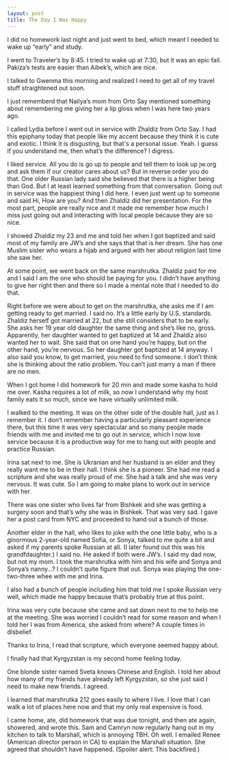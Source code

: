 ```yaml
---
layout: post
title: The Day I Was Happy
---
```


I did no homework last night and just went to bed, which meant I needed to wake up “early” and study.

I went to Traveler’s by 8:45. I tried to wake up at 7:30, but it was an epic fail. Pakiza’s tests are easier than Aibek’s, which are nice. 

I talked to Gwenma this morning and realized I need to get all of my travel stuff straightened out soon.

I just rememberd that Nailya’s mom from Orto Say mentioned something about remembering me giving her a lip gloss when I was here two years ago.

I called Lydia before I went out in service with Zhaldiz from Orto Say. I had this epiphany today that people like my accent because they think it is cute and exotic. I think it is disgusting, but that's a personal issue. Yeah. I guess if you understand me, then what’s the difference? I digress.

I liked service. All you do is go up to people and tell them to look up jw.org and ask them if our creator cares about us? But in reverse order you do that. One older Russian lady said she believed that there is a higher being than God. But I at least learned something from that conversation. Going out in service was the happiest thing I did here. I even just went up to someone and said Hi, How are you? And then Zhaldiz did her presentation. For the most part, people are really nice and it made me remember how much I miss just going out and interacting with local people because they are so nice.

I showed Zhaldiz my 23 and me and told her when I got baptized and said most of my family are JW’s and she says that that is her dream. She has one Muslim sister who wears a hijab and argued with her about religion last time she saw her.

At some point, we went back on the same marshrutka. Zhaldiz paid for me and I said I am the one who should be paying for you. I didn’t have anything to give her right then and there so I made a mental note that I needed to do that.

Right before we were about to get on the marshrutka, she asks me if I am getting ready to get married. I said no. It’s a little early by U.S. standards. Zhaldiz herself got married at 22, but she still considers that to be early. She asks her 19 year old daughter the same thing and she’s like no, gross. Apparently, her daughter wanted to get baptized at 14 and Zhaldiz also wanted her to wait. She said that on one hand you’re happy, but on the other hand, you’re nervous. So her daughter got baptized at 14 anyway. I also said you know, to get married, you need to find someone. I don’t think she is thinking about the ratio problem. You can’t just marry a man if there are no men.

When I got home I did homework for 20 min and made some kasha to hold me over. Kasha requires a lot of milk, so now I understand why my host family eats it so much, since we have virtually unlimited milk.

I walked to the meeting. It was on the other side of the double hall, just as I remember it. I don’t remember having a particularly pleasant experience there, but this time it was very spectacular and so many people made friends with me and invited me to go out in service, which I now love service because it is a productive way for me to hang out with people and practice Russian. 

Irina sat next to me. She is Ukranian and her husband is an elder and they really want me to be in their hall. I think she is a pioneer. She had me read a scripture and she was really proud of me. She had a talk and she was very nervous. It was cute. So I am going to make plans to work out in service with her.

There was one sister who lives far from Bishkek and she was getting a surgery soon and that’s why she was in Bishkek. That was very sad. I gave her a post card from NYC and proceeded to hand out a bunch of those.

Another elder in the hall, who likes to joke with the one little baby, who is a ginormous 2-year-old named Sofia, or Sonya, talked to me quite a bit and asked if my parents spoke Russian at all. (I later found out this was his grandfdaughter.) I said no. He asked if both were JW’s. I said my dad now, but not my mom. I took the marshrutka with him and his wife and Sonya and Sonya’s nanny…? I couldn’t quite figure that out. Sonya was playing the one-two-three whee with me and Irina.

I also had a bunch of people including him that told me I spoke Russian very well, which made me happy because that’s probably true at this point.

Irina was very cute because she came and sat down next to me to help me at the meeting. She was worried I couldn’t read for some reason and when I told her I was from America, she asked from where? A couple times in disbelief.

Thanks to Irina, I read that scripture, which everyone seemed happy about.

I finally had that Kyrgyzstan is my second home feeling today.

One blonde sister named Sveta knows Chinese and English. I told her about how many of my friends have already left Kyrgyzstan, so she just said I need to make new friends. I agreed.

I learned that marshrutka 212 goes easily to where I live. I love that I can walk a lot of places here now and that my only real expensive is food.

I came home, ate, did homework that was due tonight, and then ate again, showered, and wrote this. Sam and Camryn now regularly hang out in my kitchen to talk to Marshall, which is annoying TBH. Oh well. I emailed Renee (American director person in CA) to explain the Marshall situation. She agreed that shouldn’t have happened. (Spoiler alert: This backfired.)
